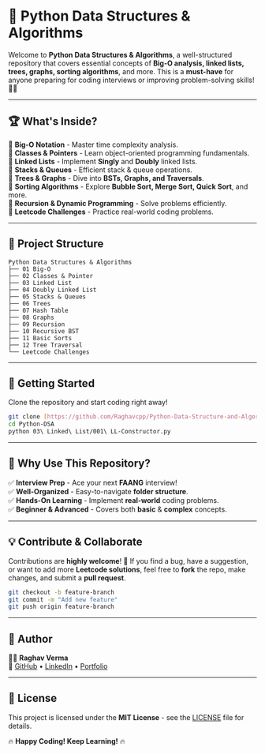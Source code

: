 # 🚀 Python Data Structures & Algorithms

Welcome to **Python Data Structures & Algorithms**, a well-structured repository that covers essential concepts of **Big-O analysis, linked lists, trees, graphs, sorting algorithms**, and more. This is a **must-have** for anyone preparing for coding interviews or improving problem-solving skills! 🚀🔥

---

## 🏆 What's Inside?

📌 **Big-O Notation** - Master time complexity analysis.  
📌 **Classes & Pointers** - Learn object-oriented programming fundamentals.  
📌 **Linked Lists** - Implement **Singly** and **Doubly** linked lists.  
📌 **Stacks & Queues** - Efficient stack & queue operations.  
📌 **Trees & Graphs** - Dive into **BSTs, Graphs, and Traversals**.  
📌 **Sorting Algorithms** - Explore **Bubble Sort, Merge Sort, Quick Sort**, and more.  
📌 **Recursion & Dynamic Programming** - Solve problems efficiently.  
📌 **Leetcode Challenges** - Practice real-world coding problems.  

---

## 📂 Project Structure

```
Python Data Structures & Algorithms
├── 01 Big-O
├── 02 Classes & Pointer
├── 03 Linked List
├── 04 Doubly Linked List
├── 05 Stacks & Queues
├── 06 Trees
├── 07 Hash Table
├── 08 Graphs
├── 09 Recursion
├── 10 Recursive BST
├── 11 Basic Sorts
├── 12 Tree Traversal
└── Leetcode Challenges
```

---

## 🚀 Getting Started

Clone the repository and start coding right away!

```sh
git clone [https://github.com/Raghavcpp/Python-Data-Structure-and-Algorithms.git]
cd Python-DSA
python 03\ Linked\ List/001\ LL-Constructor.py
```

---

## 🎯 Why Use This Repository?
✅ **Interview Prep** - Ace your next **FAANG** interview!  
✅ **Well-Organized** - Easy-to-navigate **folder structure**.  
✅ **Hands-On Learning** - Implement **real-world** coding problems.  
✅ **Beginner & Advanced** - Covers both **basic** & **complex** concepts.  

---

## 💡 Contribute & Collaborate

Contributions are **highly welcome**! 🚀 If you find a bug, have a suggestion, or want to add more **Leetcode solutions**, feel free to **fork** the repo, make changes, and submit a **pull request**.

```sh
git checkout -b feature-branch
git commit -m "Add new feature"
git push origin feature-branch
```

---

## 📌 Author

👨‍💻 **Raghav Verma**  
🔗 [GitHub](https://github.com/Raghavcpp/) • [LinkedIn](httpd://linkedin.com/in/raghav-cpp/) • [Portfolio](https://raghavcpp.onrender.com/)  

---

## 📜 License

This project is licensed under the **MIT License** - see the [LICENSE](LICENSE) file for details.

🔥 **Happy Coding! Keep Learning!** 🔥

